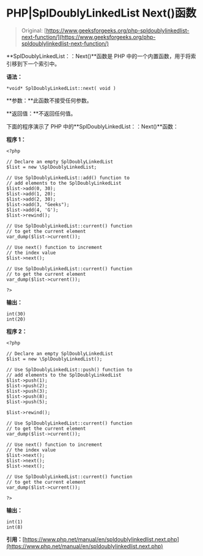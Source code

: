 # PHP|SplDoublyLinkedList Next()函数

> Original: [https://www.geeksforgeeks.org/php-spldoublylinkedlist-next-function/](https://www.geeksforgeeks.org/php-spldoublylinkedlist-next-function/)

**SplDoublyLinkedList：：Next()**函数是 PHP 中的一个内置函数，用于将索引移到下一个索引中。

**语法：**

```
*void* SplDoublyLinkedList::next( void )
```

**参数：**此函数不接受任何参数。

**返回值：**不返回任何值。

下面的程序演示了 PHP 中的**SplDoublyLinkedList：：Next()**函数：

**程序 1：**

```
<?php 

// Declare an empty SplDoublyLinkedList
$list = new \SplDoublyLinkedList;

// Use SplDoublyLinkedList::add() function to 
// add elements to the SplDoublyLinkedList
$list->add(0, 30);
$list->add(1, 20);
$list->add(2, 30);
$list->add(3, "Geeks");
$list->add(4, 'G');
$list->rewind();

// Use SplDoublyLinkedList::current() function
// to get the current element
var_dump($list->current());

// Use next() function to increment
// the index value
$list->next();

// Use SplDoublyLinkedList::current() function
// to get the current element
var_dump($list->current());

?> 
```

**输出：**

```
int(30)
int(20)

```

**程序 2：**

```
<?php 

// Declare an empty SplDoublyLinkedList
$list = new \SplDoublyLinkedList();

// Use SplDoublyLinkedList::push() function to 
// add elements to the SplDoublyLinkedList
$list->push(1);
$list->push(2);
$list->push(3);
$list->push(8);
$list->push(5);

$list->rewind();

// Use SplDoublyLinkedList::current() function
// to get the current element
var_dump($list->current());

// Use next() function to increment
// the index value
$list->next();
$list->next();
$list->next();

// Use SplDoublyLinkedList::current() function
// to get the current element
var_dump($list->current());

?> 
```

**输出：**

```
int(1)
int(8)

```

**引用：**[https://www.php.net/manual/en/spldoublylinkedlist.next.php](https://www.php.net/manual/en/spldoublylinkedlist.next.php)
